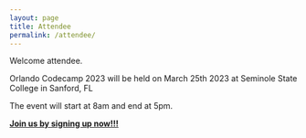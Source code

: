 ```yaml
---
layout: page
title: Attendee
permalink: /attendee/
---
```

Welcome attendee.

Orlando Codecamp 2023 will be held on March 25th 2023 at Seminole State College in Sanford, FL

The event will start at 8am and end at 5pm.


**[Join us by signing up now!!!](./signup)**
